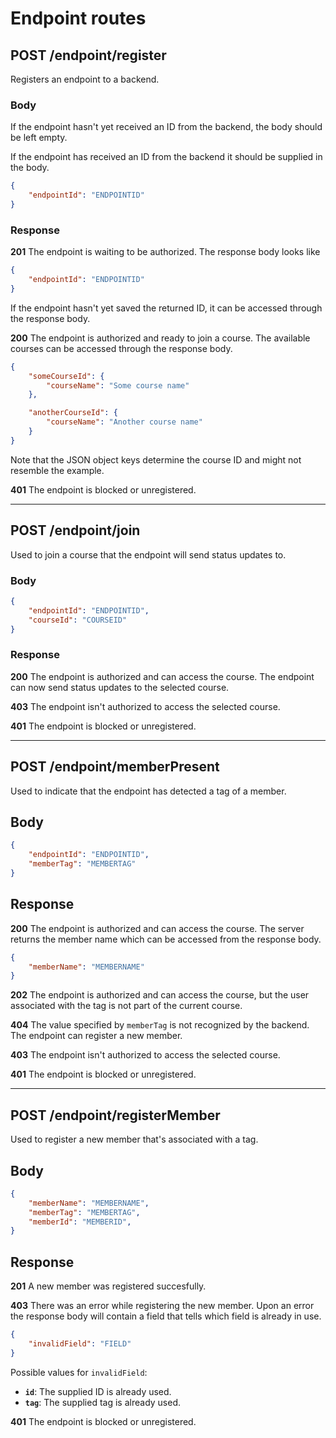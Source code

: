 # Endpoint routes

## POST /endpoint/register
Registers an endpoint to a backend.

### Body

If the endpoint hasn't yet received an ID from the backend, the body should be left empty.

If the endpoint has received an ID from the backend it should be supplied in the body.

```json
{
    "endpointId": "ENDPOINTID"
}
```

### Response

**201** The endpoint is waiting to be authorized. The response body looks like
```json
{
    "endpointId": "ENDPOINTID"
}
```
If the endpoint hasn't yet saved the returned ID, it can be accessed through the response body.

**200** The endpoint is authorized and ready to join a course. The available courses can be accessed through the response body.
```json
{
    "someCourseId": {
        "courseName": "Some course name"
    },

    "anotherCourseId": {
        "courseName": "Another course name"
    }
}
```
Note that the JSON object keys determine the course ID and might not resemble the example.

**401** The endpoint is blocked or unregistered.

---

## POST /endpoint/join

Used to join a course that the endpoint will send status updates to.

### Body

```json
{
    "endpointId": "ENDPOINTID",
    "courseId": "COURSEID"
}
```

### Response

**200** The endpoint is authorized and can access the course. The endpoint can now send status updates to the selected course.

**403** The endpoint isn't authorized to access the selected course.

**401** The endpoint is blocked or unregistered.

---

## POST /endpoint/memberPresent

Used to indicate that the endpoint has detected a tag of a member.

## Body

```json
{
    "endpointId": "ENDPOINTID",
    "memberTag": "MEMBERTAG"
}
```

## Response

**200** The endpoint is authorized and can access the course. The server returns the member name which can be accessed from the response body.
```json
{
    "memberName": "MEMBERNAME"
}
```

**202** The endpoint is authorized and can access the course, but the user associated with the tag is not part of the current course.

**404** The value specified by `memberTag` is not recognized by the backend. The endpoint can register a new member.

**403** The endpoint isn't authorized to access the selected course.

**401** The endpoint is blocked or unregistered.

---

## POST /endpoint/registerMember

Used to register a new member that's associated with a tag.

## Body

```json
{
    "memberName": "MEMBERNAME",
    "memberTag": "MEMBERTAG",
    "memberId": "MEMBERID",
}
```

## Response

**201** A new member was registered succesfully.

**403** There was an error while registering the new member. Upon an error the response body will contain a field that tells which field is already in use.

```json
{
    "invalidField": "FIELD"
}
```
Possible values for `invalidField`:
- **`id`**: The supplied ID is already used.
- **`tag`**: The supplied tag is already used.

**401** The endpoint is blocked or unregistered.